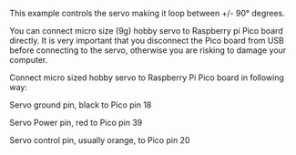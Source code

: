 This example controls the servo making it loop between +/- 90° degrees.



You can connect micro size (9g) hobby servo to Raspberry pi Pico board directly. It is very important that you disconnect the Pico board from USB before connecting to the servo, otherwise you are risking to damage your computer.

Connect micro sized hobby servo to Raspberry Pi Pico board in following way:

Servo ground pin, black to Pico pin 18

Servo Power pin, red to Pico pin 39

Servo control pin, usually orange, to Pico pin 20
